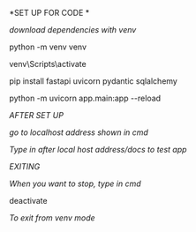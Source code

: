 *SET UP FOR CODE *

*download dependencies with venv*

python -m venv venv

venv\Scripts\activate

pip install fastapi uvicorn pydantic sqlalchemy

python -m uvicorn app.main:app --reload

*AFTER SET UP*

*go to localhost address shown in cmd*

*Type in after local host address/docs to test app*

*EXITING*

*When you want to stop, type in cmd*

deactivate

*To exit from venv mode*
